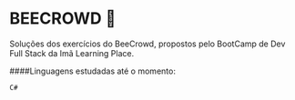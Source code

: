 # BEECROWD :bee:

Soluções dos exercícios do BeeCrowd, propostos pelo BootCamp de Dev Full Stack da Imã Learning Place. 

####Linguagens estudadas até o momento:

```
C#
```
